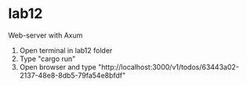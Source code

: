 # lab12
Web-server with Axum

1. Open terminal in lab12 folder
2. Type "cargo run"
3. Open browser and type "http://localhost:3000/v1/todos/63443a02-2137-48e8-8db5-79fa54e8bfdf"